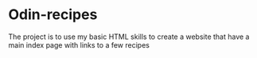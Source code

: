 # Odin-recipes
The project is to use my basic HTML skills to create a website that have a main
index page with links to a few recipes 